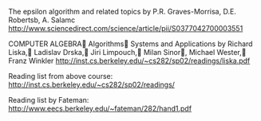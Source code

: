The epsilon algorithm and related topics
by P.R. Graves-Morrisa, D.E. Robertsb, A. Salamc
http://www.sciencedirect.com/science/article/pii/S0377042700003551

COMPUTER ALGEBRA Algorithms Systems and Applications
by Richard Liska, Ladislav Drska, Jiri Limpouch, Milan Sinor, Michael Wester, Franz Winkler
http://inst.cs.berkeley.edu/~cs282/sp02/readings/liska.pdf

Reading list from above course:
http://inst.cs.berkeley.edu/~cs282/sp02/readings/

Reading list by Fateman:
http://www.eecs.berkeley.edu/~fateman/282/hand1.pdf
